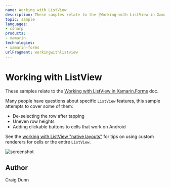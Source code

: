 ```yaml
---
name: Working with ListView
description: These samples relate to the [Working with ListView in Xamarin.Forms](http://developer.xamarin.com/guides/cross-platform/xamarin-forms/working-with/...
topic: sample
languages:
- csharp
products:
- xamarin
technologies:
- xamarin-forms
urlFragment: workingwithlistview
---
```

Working with ListView
==============

These samples relate to the [Working with ListView in Xamarin.Forms](http://developer.xamarin.com/guides/cross-platform/xamarin-forms/working-with/listview) doc.

Many people have questions about specific `ListView` features, this sample attempts to cover some of them:

* De-selecting the row after tapping
* Uneven row heights
* Adding clickable buttons to cells that work on Android

See the [working with ListView "native layouts"](https://github.com/xamarin/xamarin-forms-samples/tree/master/WorkingWithListviewNative) for tips on using custom renderers for cells or the entire `ListView`. 


![screenshot](https://raw.githubusercontent.com/xamarin/xamarin-forms-samples/master/WorkingWithListview/Screenshots/all-sml.png "Colors")


Author
------

Craig Dunn
